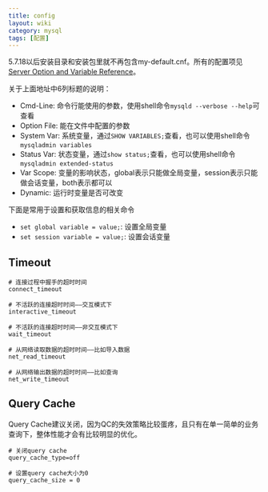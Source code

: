 ```yaml
---
title: config
layout: wiki
category: mysql
tags: [配置]
---
```


5.7.18以后安装目录和安装包里就不再包含my-default.cnf。所有的配置项见[Server Option and Variable Reference](https://dev.mysql.com/doc/refman/5.7/en/mysqld-option-tables.html)。

关于上面地址中6列标题的说明：

* Cmd-Line: 命令行能使用的参数，使用shell命令`mysqld --verbose --help`可查看
* Option File: 能在文件中配置的参数
* System Var: 系统变量，通过`SHOW VARIABLES;`查看，也可以使用shell命令`mysqladmin variables`
* Status Var: 状态变量，通过`show status;`查看，也可以使用shell命令`mysqladmin extended-status`
* Var Scope: 变量的影响状态，global表示只能做全局变量，session表示只能做会话变量，both表示都可以
* Dynamic: 运行时变量是否可改变

下面是常用于设置和获取信息的相关命令

* `set global variable = value;`: 设置全局变量
* `set session variable = value;`: 设置会话变量


## Timeout

```shell
# 连接过程中握手的超时时间
connect_timeout

# 不活跃的连接超时时间——交互模式下
interactive_timeout

# 不活跃的连接超时时间——非交互模式下
wait_timeout

# 从网络读取数据的超时时间——比如导入数据
net_read_timeout

# 从网络输出数据的超时时间——比如查询
net_write_timeout
```

## Query Cache

Query Cache建议关闭，因为QC的失效策略比较蛋疼，且只有在单一简单的业务查询下，整体性能才会有比较明显的优化。

```shell
# 关闭query cache
query_cache_type=off

# 设置query cache大小为0
query_cache_size = 0
```



